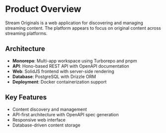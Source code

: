 # Product Overview

Stream Originals is a web application for discovering and managing streaming content. The platform appears to focus on original content across streaming platforms.

## Architecture

- **Monorepo**: Multi-app workspace using Turborepo and pnpm
- **API**: Hono-based REST API with OpenAPI documentation
- **Web**: SolidJS frontend with server-side rendering
- **Database**: PostgreSQL with Drizzle ORM
- **Deployment**: Docker containerization support

## Key Features

- Content discovery and management
- API-first architecture with OpenAPI spec generation
- Responsive web interface
- Database-driven content storage